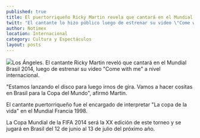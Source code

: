 ```yaml
---
published: true
title: El puertorriqueño Ricky Martin revela que cantará en el Mundial de Brasil 2014
twitt: "El cantante lo hizo público luego de estrenar su video \"Come with me\" a nivel internacional."
author: Notimex
location: Internacional
category: Cultura y Espectáculos
layout: posts
---
```


![](http://i.imgur.com/ER6UxX3m.png)Los Ángeles. El cantante Ricky Martin reveló que cantará en el Mundial Brasil 2014, luego de estrenar su video "Come with me" a nivel internacional.

"Estamos lanzando el disco para luego irnos de gira. Vamos a hacer cositas en Brasil para la Copa del Mundo", afirmó Martin.

El cantante puertorriqueño fue el encargado de interpretar "La copa de la vida" en el Mundial Francia 1998.

La Copa Mundial de la FIFA 2014 será la XX edición de este torneo y se jugará en Brasil del 12 de junio al 13 de julio del próximo año.
